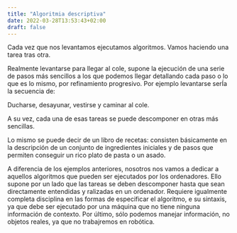 ```yaml
---
title: "Algoritmia descriptiva"
date: 2022-03-28T13:53:43+02:00
draft: false
---
```


Cada vez que nos levantamos ejecutamos algoritmos. Vamos haciendo una tarea tras otra.

Realmente levantarse para llegar al cole, supone la ejecución de una serie de pasos más sencillos a los que podemos llegar detallando cada paso o lo que es lo mismo, por refinamiento progresivo. Por ejemplo levantarse serÍa la secuencia de:

Ducharse, desayunar, vestirse y caminar al cole. 

A su vez, cada una de esas tareas se puede descomponer en otras más sencillas.

Lo mismo se puede decir de un libro de recetas: consisten básicamente en la descripción de un conjunto de ingredientes iniciales y de pasos que permiten conseguir un rico plato de pasta o un asado.

A diferencia de los ejemplos anteriores, nosotros nos vamos a dedicar a aquellos algoritmos que pueden ser ejecutados por los ordenadores. Ello supone por un lado que las tareas se deben descomponer hasta que sean directamente entendidas y ralizadas en un ordenador. Requiere igualmente completa disciplina en las formas de especificar el algoritmo, e su sintaxis, ya que debe ser ejecutado por una máquina que no tiene ninguna información de contexto. Por último, sólo podemos manejar información, no objetos reales, ya que no trabajremos en robótica.
